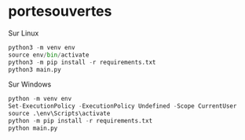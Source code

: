 # portesouvertes

Sur Linux
```python
python3 -m venv env
source env/bin/activate
python3 -m pip install -r requirements.txt
python3 main.py
```

Sur Windows
```python
python -m venv env
Set-ExecutionPolicy -ExecutionPolicy Undefined -Scope CurrentUser
source .\env\Scripts\activate
python -m pip install -r requirements.txt
python main.py
```